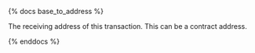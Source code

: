 {% docs base_to_address %}

The receiving address of this transaction. This can be a contract address. 

{% enddocs %}